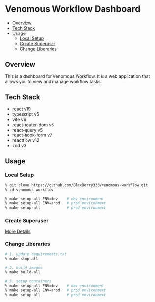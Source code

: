 # Venomous Workflow Dashboard

- [Overview](#overview)
- [Tech Stack](#tech-stack)
- [Usage](#usage)
  - [Local Setup](#local-setup)
  - [Create Superuser](#create-superuser)
  - [Change Liberaries](#change-liberaries)

## Overview

This is a dashboard for Venomous Workflow. It is a web application that allows you to view and manage workflow tasks.

## Tech Stack

- react v19
- typescript v5
- vite v6
- react-router-dom v6
- react-query v5
- react-hook-form v7
- reactflow v12
- zod v3

## Usage

### Local Setup

```zsh
% git clone https://github.com/BlaxBerry333/venomous-workflow.git
% cd venomous-workflow

% make setup-all ENV=dev    # dev environment
% make setup-all ENV=prod   # prod environment
% make setup-all            # prod environment
```

### Create Superuser

[More Details](../app-server/README.md#create-superuser)

### Change Liberaries

```zsh
# 1. update requirements.txt
% make stop-all

# 2. build images
% make build-all

# 3. setup containers
% make setup-all ENV=dev    # dev environment
% make setup-all ENV=prod   # prod environment
% make setup-all            # prod environment
```
